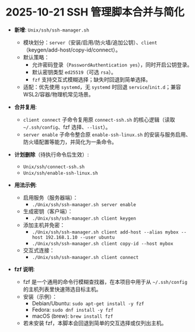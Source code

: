# 2025-10-21 SSH 管理脚本合并与简化

- **新增**: `Unix/ssh/ssh-manager.sh`
  - 模块划分：`server`（安装/启用/防火墙/追加公钥）、`client`（keygen/add-host/copy-id/connect）。
  - 默认策略：
    - 允许密码登录（`PasswordAuthentication yes`），同时开启公钥登录。
    - 默认密钥类型 `ed25519`（可选 `rsa`）。
    - `fzf` 支持交互式模糊选择；缺失时回退到简单选择。
  - 适配：优先使用 `systemd`，无 `systemd` 时回退 `service`/`init.d`；兼容 WSL2/容器/物理机常见场景。

- **合并复用**:
  - `client connect` 子命令复用原 `connect-ssh.sh` 的核心逻辑（读取 `~/.ssh/config`、fzf 选择、`--list`）。
  - `server enable` 子命令整合原 `enable-ssh-linux.sh` 的安装与服务启用、防火墙配置等能力，并简化为一条命令。

- **计划删除**（待执行命令后生效）:
  - `Unix/ssh/connect-ssh.sh`
  - `Unix/ssh/enable-ssh-linux.sh`

- **用法示例**:
  - 启用服务（服务器端）：
    - `./Unix/ssh/ssh-manager.sh server enable`
  - 生成密钥（客户端）：
    - `./Unix/ssh/ssh-manager.sh client keygen`
  - 添加主机并免密：
    - `./Unix/ssh/ssh-manager.sh client add-host --alias mybox --host 192.168.1.10 --user ubuntu`
    - `./Unix/ssh/ssh-manager.sh client copy-id --host mybox`
  - 交互式连接：
    - `./Unix/ssh/ssh-manager.sh client connect`

- **fzf 说明**:
  - fzf 是一个通用的命令行模糊查找器，在本项目中用于从 `~/.ssh/config` 的主机列表里快速筛选目标主机。
  - 安装（示例）：
    - Debian/Ubuntu: `sudo apt-get install -y fzf`
    - Fedora: `sudo dnf install -y fzf`
    - macOS (brew): `brew install fzf`
  - 若未安装 fzf，本脚本会回退到简单的交互选择或仅列出主机。
